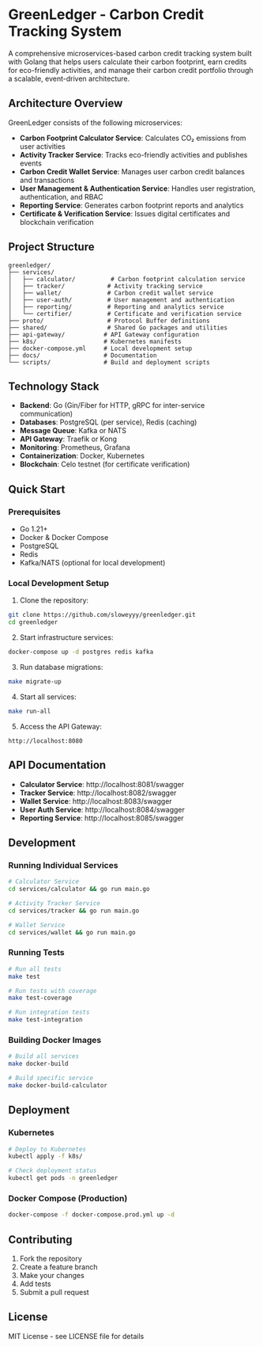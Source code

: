 # GreenLedger - Carbon Credit Tracking System

A comprehensive microservices-based carbon credit tracking system built with Golang that helps users calculate their carbon footprint, earn credits for eco-friendly activities, and manage their carbon credit portfolio through a scalable, event-driven architecture.

## Architecture Overview

GreenLedger consists of the following microservices:

- **Carbon Footprint Calculator Service**: Calculates CO₂ emissions from user activities
- **Activity Tracker Service**: Tracks eco-friendly activities and publishes events
- **Carbon Credit Wallet Service**: Manages user carbon credit balances and transactions
- **User Management & Authentication Service**: Handles user registration, authentication, and RBAC
- **Reporting Service**: Generates carbon footprint reports and analytics
- **Certificate & Verification Service**: Issues digital certificates and blockchain verification

## Project Structure

```
greenledger/
├── services/
│   ├── calculator/          # Carbon footprint calculation service
│   ├── tracker/            # Activity tracking service
│   ├── wallet/             # Carbon credit wallet service
│   ├── user-auth/          # User management and authentication
│   ├── reporting/          # Reporting and analytics service
│   └── certifier/          # Certificate and verification service
├── proto/                  # Protocol Buffer definitions
├── shared/                 # Shared Go packages and utilities
├── api-gateway/           # API Gateway configuration
├── k8s/                   # Kubernetes manifests
├── docker-compose.yml     # Local development setup
├── docs/                  # Documentation
└── scripts/               # Build and deployment scripts
```

## Technology Stack

- **Backend**: Go (Gin/Fiber for HTTP, gRPC for inter-service communication)
- **Databases**: PostgreSQL (per service), Redis (caching)
- **Message Queue**: Kafka or NATS
- **API Gateway**: Traefik or Kong
- **Monitoring**: Prometheus, Grafana
- **Containerization**: Docker, Kubernetes
- **Blockchain**: Celo testnet (for certificate verification)

## Quick Start

### Prerequisites

- Go 1.21+
- Docker & Docker Compose
- PostgreSQL
- Redis
- Kafka/NATS (optional for local development)

### Local Development Setup

1. Clone the repository:
```bash
git clone https://github.com/sloweyyy/greenledger.git
cd greenledger
```

2. Start infrastructure services:
```bash
docker-compose up -d postgres redis kafka
```

3. Run database migrations:
```bash
make migrate-up
```

4. Start all services:
```bash
make run-all
```

5. Access the API Gateway:
```
http://localhost:8080
```

## API Documentation

- **Calculator Service**: http://localhost:8081/swagger
- **Tracker Service**: http://localhost:8082/swagger
- **Wallet Service**: http://localhost:8083/swagger
- **User Auth Service**: http://localhost:8084/swagger
- **Reporting Service**: http://localhost:8085/swagger

## Development

### Running Individual Services

```bash
# Calculator Service
cd services/calculator && go run main.go

# Activity Tracker Service
cd services/tracker && go run main.go

# Wallet Service
cd services/wallet && go run main.go
```

### Running Tests

```bash
# Run all tests
make test

# Run tests with coverage
make test-coverage

# Run integration tests
make test-integration
```

### Building Docker Images

```bash
# Build all services
make docker-build

# Build specific service
make docker-build-calculator
```

## Deployment

### Kubernetes

```bash
# Deploy to Kubernetes
kubectl apply -f k8s/

# Check deployment status
kubectl get pods -n greenledger
```

### Docker Compose (Production)

```bash
docker-compose -f docker-compose.prod.yml up -d
```

## Contributing

1. Fork the repository
2. Create a feature branch
3. Make your changes
4. Add tests
5. Submit a pull request

## License

MIT License - see LICENSE file for details
